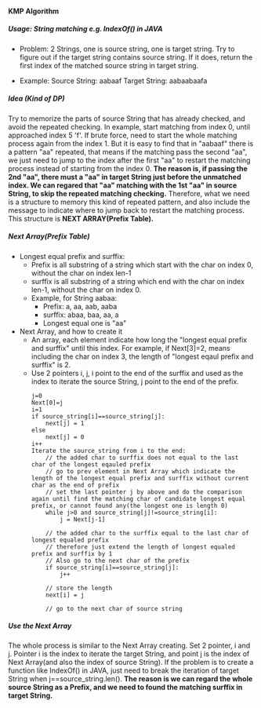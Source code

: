 #### KMP Algorithm

##### Usage: String matching e.g. IndexOf() in JAVA
- Problem: 2 Strings, one is source string, one is target string. Try to figure out if the target string contains source string. If it does, return the first index of the matched source string in target string.
* Example: 
  Source String: aabaaf
  Target String: aabaabaafa

##### Idea (Kind of DP)
Try to memorize the parts of source String that has already checked, and avoid the repeated checking. In example, start matching from index 0, until approached index 5 'f'. If brute force, need to start the whole matching process again from the index 1. But it is easy to find that in "aabaaf" there is a pattern "aa" repeated, that means if the matching pass the second "aa", we just need to jump to the index after the first "aa" to restart the matching process instead of starting from the index 0. **The reason is, if passing the 2nd "aa", there must a "aa" in target String just before the unmatched index. We can regared that "aa" matching with the 1st "aa" in source String, to skip the repeated matching checking.** Therefore, what we need is a structure to memory this kind of repeated pattern, and also include the message to indicate where to jump back to restart the matching process. This structure is **NEXT ARRAY(Prefix Table).**

##### Next Array(Prefix Table)
- Longest equal prefix and surffix:
  - Prefix is all substring of a string which start with the char on index 0, without the char on index len-1
  - surffix is all substring of a string which end with the char on index len-1, without the char on index 0.
  - Example, for String aabaa:
    - Prefix: a, aa, aab, aaba
    - surffix: abaa, baa, aa, a
    - Longest equal one is "aa"
- Next Array, and how to create it
  - An array, each element indicate how long the "longest equal prefix and surffix" until this index. For example, if Next[3]=2, means including the char on index 3, the length of "longest eqaul prefix and surffix" is 2.
  - Use 2 pointers i, j, i point to the end of the surffix and used as the index to iterate the source String, j point to the end of the prefix.
    ```
    j=0
    Next[0]=j
    i=1
    if source_string[i]==source_string[j]:
        next[j] = 1
    else 
        next[j] = 0
    i++
    Iterate the source_string from i to the end:
        // the added char to surffix does not equal to the last char of the longest eqauled prefix
        // go to prev element in Next Array which indicate the length of the longest equal prefix and surffix without current char as the end of prefix
        // set the last pointer j by above and do the comparison again until find the matching char of candidate longest equal prefix, or cannot found any(the longest one is length 0)
        while j>0 and source_string[j]!=source_string[i]:
            j = Next[j-1]
        
        // the added char to the surffix equal to the last char of longest equaled prefix
        // therefore just extend the length of longest equaled prefix and surffix by 1
        // Also go to the next char of the prefix 
        if source_string[i]==source_string[j]: 
            j++
        
        // store the length
        next[i] = j

        // go to the next char of source string
    ```

##### Use the Next Array
The whole process is similar to the Next Array creating. Set 2 pointer, i and j. Pointer i is the index to iterate the target String, and point j is the index of Next Array(and also the index of source String). If the problem is to create a function like IndexOf() in JAVA, just need to break the iteration of target String when j==source_string.len().
**The reason is we can regard the whole source String as a Prefix, and we need to found the matching surffix in target String.**
